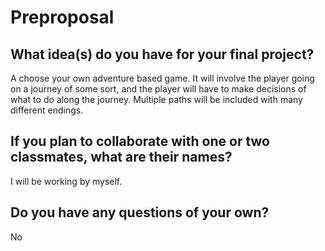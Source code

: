 # Preproposal

## What idea(s) do you have for your final project?

A choose your own adventure based game. It will involve the player going on a journey of some sort, and the player will have to make decisions of what to do along the journey. Multiple paths will be included with many different endings. 

## If you plan to collaborate with one or two classmates, what are their names?

I will be working by myself. 

## Do you have any questions of your own?

No
